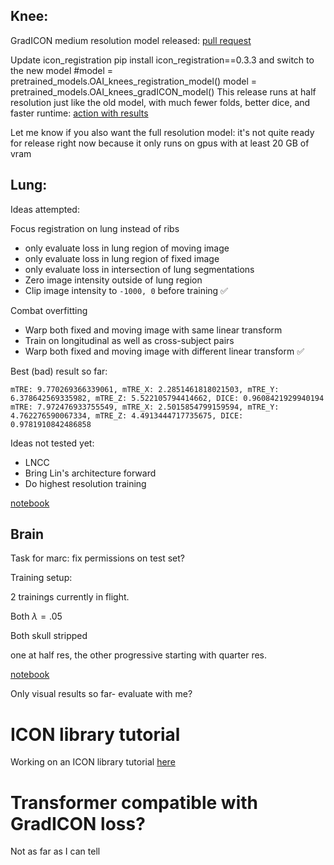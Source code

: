 ## Knee:

GradICON medium resolution model released:
[pull request](https://github.com/uncbiag/ICON/pull/18)

Update icon_registration
pip install icon_registration==0.3.3
and switch to the new model
#model = pretrained_models.OAI_knees_registration_model()
model = pretrained_models.OAI_knees_gradICON_model()
This release runs at half resolution just like the old model, with much fewer folds, better dice, and faster runtime:
[action with results](https://github.com/uncbiag/ICON/runs/5511035049?check_suite_focus=true#step:6:89)

Let me know if you also want the full resolution model: it's not quite ready for release right now because it only runs on gpus with at least 20 GB of vram


## Lung:

Ideas attempted:

Focus registration on lung instead of ribs

- only evaluate loss in lung region of moving image
- only evaluate loss in lung region of fixed image
- only evaluate loss in intersection of lung segmentations
- Zero image intensity outside of lung region
- Clip image intensity to `-1000, 0` before training ✅ 

Combat overfitting

- Warp both fixed and moving image with same linear transform
- Train on longitudinal as well as cross-subject pairs
- Warp both fixed and moving image with different linear transform ✅ 

Best (bad) result so far:

```
mTRE: 9.770269366339061, mTRE_X: 2.2851461818021503, mTRE_Y: 6.378642569335982, mTRE_Z: 5.522105794414662, DICE: 0.9608421929940194
mTRE: 7.972476933755549, mTRE_X: 2.5015854799159594, mTRE_Y: 4.762276590067334, mTRE_Z: 4.4913444717735675, DICE: 0.9781910842486858
```

Ideas not tested yet:

- LNCC
- Bring Lin's architecture forward
- Do highest resolution training

[notebook](https://github.com/HastingsGreer/ICON_lung/blob/similarity_in_lung/notebooks/eval_dirlab.ipynb)

## Brain

Task for marc: fix permissions on test set?

Training setup:

2 trainings currently in flight. 

Both $\lambda = .05$

Both skull stripped

one at half res, the other progressive starting with quarter res.

[notebook](https://github.com/HastingsGreer/InverseConsistency/blob/brain/notebooks/brain.ipynb)

Only visual results so far- evaluate with me?


# ICON library tutorial

Working on an ICON library tutorial [here](/ICON_SVF_tutorial)

# Transformer compatible with GradICON loss?

Not as far as I can tell

